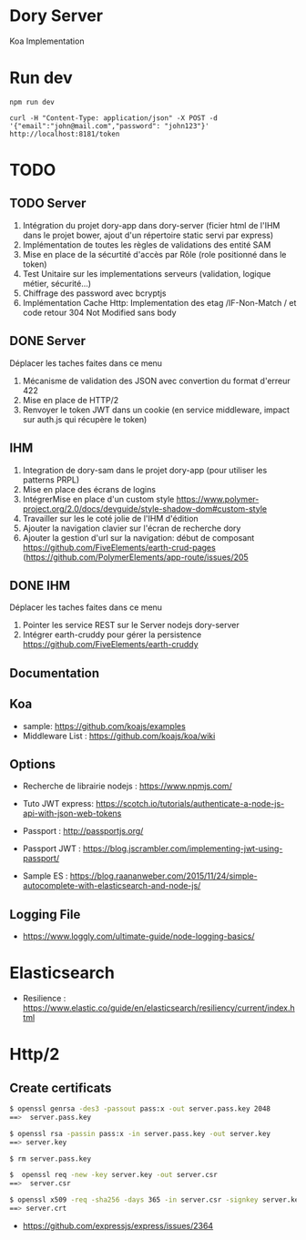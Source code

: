 # Dory Server

Koa Implementation

# Run dev 

```shall
npm run dev
```

```
curl -H "Content-Type: application/json" -X POST -d '{"email":"john@mail.com","password": "john123"}'  http://localhost:8181/token
```

# TODO
## TODO Server 

1. Intégration du projet dory-app dans dory-server (ficier html de l'IHM dans le projet bower, ajout d'un répertoire static servi par express)
1. Implémentation de toutes les règles de validations des entité SAM
1. Mise en place de la sécurtité d'accès par Rôle (role positionné dans le token)
1. Test Unitaire sur les implementations serveurs (validation, logique métier, sécurité...)
1. Chiffrage des password avec bcryptjs
1. Implémentation Cache Http: Implementation des etag /IF-Non-Match / et code retour 304 Not Modified sans body

## DONE Server
Déplacer les taches faites dans ce menu
1. Mécanisme de validation des JSON avec convertion du format d'erreur 422 
1. Mise en place de HTTP/2
1. Renvoyer le token JWT dans un cookie (en service middleware, impact sur auth.js qui récupère le token)

## IHM
1. Integration de dory-sam dans le projet dory-app (pour utiliser les patterns PRPL)
1. Mise en place des écrans de logins
1. IntégrerMise en place d'un custom style https://www.polymer-project.org/2.0/docs/devguide/style-shadow-dom#custom-style
1. Travailler sur les le coté jolie de l'IHM d'édition
1. Ajouter la navigation clavier sur l'écran de recherche dory
1. Ajouter la gestion d'url sur la navigation: début de composant https://github.com/FiveElements/earth-crud-pages (https://github.com/PolymerElements/app-route/issues/205

## DONE IHM
Déplacer les taches faites dans ce menu
1. Pointer les service REST sur le Server nodejs dory-server
1. Intégrer earth-cruddy pour gérer la persistence  https://github.com/FiveElements/earth-cruddy

## Documentation

## Koa
* sample: https://github.com/koajs/examples
* Middleware List : https://github.com/koajs/koa/wiki

## Options
* Recherche de librairie nodejs : https://www.npmjs.com/
* Tuto JWT express:  https://scotch.io/tutorials/authenticate-a-node-js-api-with-json-web-tokens


* Passport : http://passportjs.org/
* Passport JWT : https://blog.jscrambler.com/implementing-jwt-using-passport/
 
* Sample ES : https://blog.raananweber.com/2015/11/24/simple-autocomplete-with-elasticsearch-and-node-js/
 
## Logging File
* https://www.loggly.com/ultimate-guide/node-logging-basics/


# Elasticsearch

* Resilience : https://www.elastic.co/guide/en/elasticsearch/resiliency/current/index.html

# Http/2
## Create certificats
```bash
$ openssl genrsa -des3 -passout pass:x -out server.pass.key 2048
==>  server.pass.key

$ openssl rsa -passin pass:x -in server.pass.key -out server.key
==> server.key

$ rm server.pass.key

$  openssl req -new -key server.key -out server.csr
==>  server.csr

$ openssl x509 -req -sha256 -days 365 -in server.csr -signkey server.key -out server.crt
==> server.crt
```
* https://github.com/expressjs/express/issues/2364